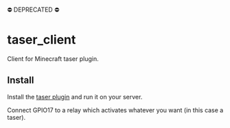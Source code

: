 ⛔️ DEPRECATED ⛔️

# taser_client
Client for Minecraft taser plugin.

## Install
Install the [taser plugin](https://github.com/9sqn/taser_plugin) and run it on your server.

Connect GPIO17 to a relay which activates whatever you want (in this case a taser).
